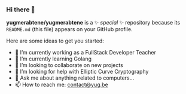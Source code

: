 ### Hi there 👋


**yugmerabtene/yugmerabtene** is a ✨ _special_ ✨ repository because its `README.md` (this file) appears on your GitHub profile.

Here are some ideas to get you started:

- 🔭 I’m currently working as a FullStack Developer Teacher
- 🌱 I’m currently learning Golang
- 👯 I’m looking to collaborate on new projects
- 🤔 I’m looking for help with Elliptic Curve Cryptography
- 💬 Ask me about anything related to computers...
- 📫 How to reach me: contact@yug.be

